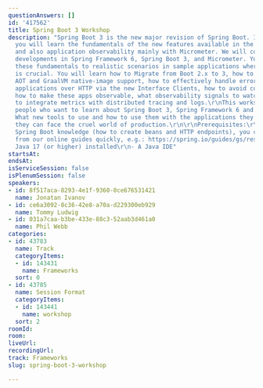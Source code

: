 ```yaml
---
questionAnswers: []
id: '417562'
title: Spring Boot 3 Workshop
description: "Spring Boot 3 is the new major revision of Spring Boot. In this workshop,
  you will learn the fundamentals of the new features available in the Spring portfolio
  and also application observability mainly with Micrometer. We will cover the latest
  developments in Spring Framework 6, Spring Boot 3, and Micrometer. You will apply
  these fundamentals to realistic scenarios in sample applications where having observability
  is crucial. You will learn how to Migrate from Boot 2.x to 3, how to use the new
  AOT and GraalVM native-image support, how to effectively handle errors, how to integrate
  applications over HTTP via the new Interface Clients, how to avoid common issues,
  how to make these apps observable, what observability signals to watch, and how
  to integrate metrics with distributed tracing and logs.\r\nThis workshop is for
  people who want to learn about Spring Boot 3, Spring Framework 6 and observability.
  What new tools to use and how to use them with the applications they write so that
  they can face the cruel world of production.\r\n\r\nPrerequisites:\r\n- Very basic
  Spring Boot knowledge (how to create beans and HTTP endpoints), you can learn these
  from our online guides quickly, e.g.: https://spring.io/guides/gs/rest-service/\r\n-
  Java 17 (or higher) installed\r\n- A Java IDE"
startsAt: 
endsAt: 
isServiceSession: false
isPlenumSession: false
speakers:
- id: 8f517aca-8293-4e1f-9360-0ce676531421
  name: Jonatan Ivanov
- id: ce6a3092-8c36-42e8-a70a-d229300eb929
  name: Tommy Ludwig
- id: 031a7caa-b3be-433e-88c3-52aab3d461a0
  name: Phil Webb
categories:
- id: 43783
  name: Track
  categoryItems:
  - id: 143431
    name: Frameworks
  sort: 0
- id: 43785
  name: Session Format
  categoryItems:
  - id: 143441
    name: workshop
  sort: 2
roomId: 
room: 
liveUrl: 
recordingUrl: 
track: Frameworks
slug: spring-boot-3-workshop

---
```

